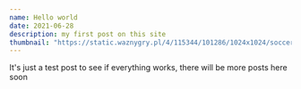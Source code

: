 ```yaml
---
name: Hello world
date: 2021-06-28
description: my first post on this site
thumbnail: "https://static.waznygry.pl/4/115344/101286/1024x1024/soccer-random.webp"
---
```


It's just a test post to see if everything works, there will be more posts here soon
